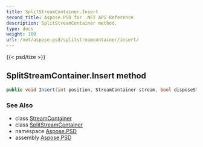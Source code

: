 ```yaml
---
title: SplitStreamContainer.Insert
second_title: Aspose.PSD for .NET API Reference
description: SplitStreamContainer method. 
type: docs
weight: 100
url: /net/aspose.psd/splitstreamcontainer/insert/
---
```

{{< psd/tize >}}
## SplitStreamContainer.Insert method

```csharp
public void Insert(int position, StreamContainer stream, bool disposeStream)
```

### See Also

* class [StreamContainer](../../streamcontainer/)
* class [SplitStreamContainer](../)
* namespace [Aspose.PSD](../../splitstreamcontainer/)
* assembly [Aspose.PSD](../../../)


